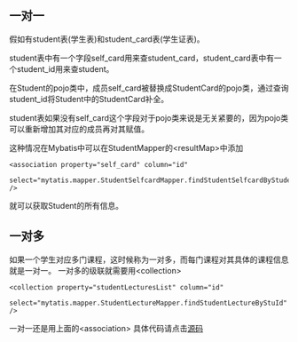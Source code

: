 ## 一对一
假如有student表(学生表)和student_card表(学生证表)。

student表中有一个字段self_card用来查student_card，student_card表中有一个student_id用来查student。

在Student的pojo类中，成员self_card被替换成StudentCard的pojo类，通过查询student_id将Student中的StudentCard补全。

student表如果没有self_card这个字段对于pojo类来说是无关紧要的，因为pojo类可以重新增加其对应的成员再对其赋值。

这种情况在Mybatis中可以在StudentMapper的&lt;resultMap&gt;中添加
```
<association property="self_card" column="id" 
    	select="mytatis.mapper.StudentSelfcardMapper.findStudentSelfcardByStudentId" />
```
就可以获取Student的所有信息。
## 一对多
如果一个学生对应多门课程，这时候称为一对多，而每门课程对其具体的课程信息就是一对一。
一对多的级联就需要用&lt;collection&gt;
```
<collection property="studentLecturesList" column="id" 
  	    select="mytatis.mapper.StudentLectureMapper.findStudentLectureByStuId" />
```
一对一还是用上面的&lt;association&gt;
具体代码请点击[源码](https://github.com/Bihanghang/Mybatis1)

